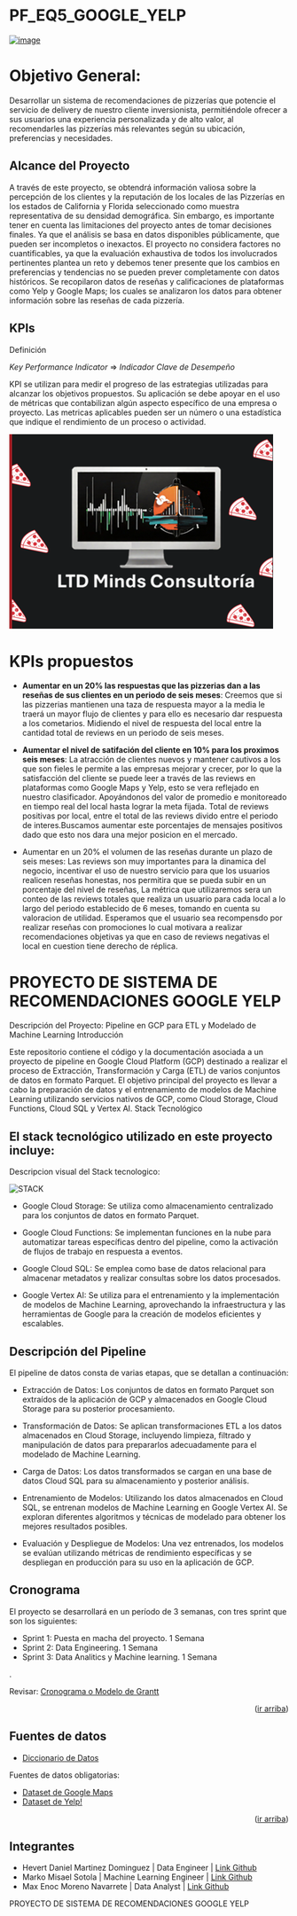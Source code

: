 # PF_EQ5_GOOGLE_YELP

[![image](https://github.com/0Notak/PF_EQ5_GOOGLE_YELP/assets/149798101/3e7b0ccc-84a4-4bba-bfab-8be18e294c2a)](https://camo.githubusercontent.com/953e3aeda5322462b234c4dace6aa8796f4bc6e250efc943c4091b189a6b237e/68747470733a2f2f75706c6f61642e77696b696d656469612e6f72672f77696b6970656469612f636f6d6d6f6e732f7468756d622f612f61642f59656c705f4c6f676f2e7376672f3235363070782d59656c705f4c6f676f2e7376672e706e67)


# Objetivo General:
Desarrollar un sistema de recomendaciones de pizzerías que potencie el servicio de delivery de nuestro cliente inversionista, permitiéndole ofrecer a sus usuarios una experiencia personalizada y de alto valor, al recomendarles las pizzerías más relevantes según su ubicación, preferencias y necesidades.

 ## Alcance del Proyecto
A través de este proyecto, se obtendrá información valiosa sobre la percepción de los clientes y la reputación de los locales de las Pizzerías en los estados de California y Florida seleccionado como muestra representativa de su densidad demográfica. Sin embargo, es importante tener en cuenta las limitaciones del proyecto antes de tomar decisiones finales. Ya que el análisis se basa en datos disponibles públicamente, que pueden ser incompletos o inexactos.
El proyecto no considera factores no cuantificables, ya que la evaluación exhaustiva de todos los involucrados pertinentes plantea un reto y debemos tener presente que los cambios en preferencias y tendencias no se pueden prever completamente con datos históricos.
Se recopilaron datos de reseñas y calificaciones de plataformas como Yelp y Google Maps; los cuales se analizaron los datos para obtener información sobre las reseñas de cada pizzería.


## KPIs
Definición

*Key Performance Indicator* ⇒ *Indicador Clave de Desempeño*

KPI se utilizan para medir el progreso de las estrategias utilizadas para alcanzar los objetivos propuestos.
Su aplicación se debe apoyar en el uso de métricas que contabilizan algún aspecto específico de una empresa o proyecto. 
Las metricas aplicables pueden ser un número o una estadística que indique el rendimiento de un proceso o actividad. 

![alt text](https://github.com/0Notak/PF_EQ5_GOOGLE_YELP/blob/rama_Max/image.png?raw=true)

# KPIs propuestos

* **Aumentar en un 20% las respuestas que las pizzerias dan a las reseñas de sus clientes en un periodo de seis meses**: Creemos que si las pizzerias mantienen una taza  de respuesta mayor a la media le traerá un mayor flujo  de clientes y para ello es necesario dar  respuesta a los cometarios. Midiendo el nivel de respuesta del local entre la cantidad total de reviews en un periodo de seis meses.

* **Aumentar el nivel de satifación del cliente en 10% para los proximos seis meses**: La atracción de clientes nuevos y mantener cautivos a los que son fieles le permite a las empresas mejorar y crecer, por lo que la satisfacción del cliente se puede leer a través de las reviews en plataformas como Google Maps y Yelp, esto se vera reflejado en nuestro clasificador. Apoyándonos del valor de promedio e monitoreado en tiempo real del local hasta lograr la meta fijada.
Total de reviews positivas por local, entre el total de las reviews divido entre el periodo de interes.Buscamos aumentar este porcentajes de mensajes positivos dado que esto nos dara una mejor posicion en el mercado.

* Aumentar en un 20% el volumen de las reseñas durante un plazo de seis meses: Las reviews son muy importantes para la dinamica del negocio, incentivar el uso de nuestro servicio para que los usuarios realicen reseñas honestas, nos permitira que se pueda subir en un porcentaje del nivel de reseñas, La métrica que utilizaremos sera un conteo de las reviews totales que realiza un usuario para cada local a lo largo del periodo establecido de 6 meses, tomando en cuenta su valoracion de utilidad. Esperamos que el usuario sea recompensdo por realizar reseñas con promociones lo cual motivara a realizar recomendaciones objetivas ya que en caso de reviews negativas el local en cuestion tiene derecho de réplica.
 
 






# PROYECTO DE SISTEMA DE RECOMENDACIONES GOOGLE YELP

Descripción del Proyecto: Pipeline en GCP para ETL y Modelado de Machine Learning
Introducción

Este repositorio contiene el código y la documentación asociada a un proyecto de pipeline en Google Cloud Platform (GCP) destinado a realizar el proceso de Extracción, Transformación y Carga (ETL) de varios conjuntos de datos en formato Parquet. El objetivo principal del proyecto es llevar a cabo la preparación de datos y el entrenamiento de modelos de Machine Learning utilizando servicios nativos de GCP, como Cloud Storage, Cloud Functions, Cloud SQL y Vertex AI.
Stack Tecnológico



## El stack tecnológico utilizado en este proyecto incluye:
Descripcion visual del Stack tecnologico:

<img src='https://i.postimg.cc/JzXQWFb0/STACK.png' border='0' alt='STACK'/>



* Google Cloud Storage: Se utiliza como almacenamiento centralizado para los conjuntos de datos en formato Parquet.

* Google Cloud Functions: Se implementan funciones en la nube para automatizar tareas específicas dentro del pipeline, como la activación de flujos de trabajo en respuesta a eventos.

* Google Cloud SQL: Se emplea como base de datos relacional para almacenar metadatos y realizar consultas sobre los datos procesados.

* Google Vertex AI: Se utiliza para el entrenamiento y la implementación de modelos de Machine Learning, aprovechando la infraestructura y las herramientas de Google para la creación de modelos eficientes y escalables.




## Descripción del Pipeline

El pipeline de datos consta de varias etapas, que se detallan a continuación:

* Extracción de Datos: Los conjuntos de datos en formato Parquet son extraídos de la aplicación de GCP y almacenados en Google Cloud Storage para su posterior procesamiento.

* Transformación de Datos: Se aplican transformaciones ETL a los datos almacenados en Cloud Storage, incluyendo limpieza, filtrado y manipulación de datos para prepararlos adecuadamente para el modelado de Machine Learning.

* Carga de Datos: Los datos transformados se cargan en una base de datos Cloud SQL para su almacenamiento y posterior análisis.

* Entrenamiento de Modelos: Utilizando los datos almacenados en Cloud SQL, se entrenan modelos de Machine Learning en Google Vertex AI. Se exploran diferentes algoritmos y técnicas de modelado para obtener los mejores resultados posibles.

* Evaluación y Despliegue de Modelos: Una vez entrenados, los modelos se evalúan utilizando métricas de rendimiento específicas y se despliegan en producción para su uso en la aplicación de GCP.



## **Cronograma**

El proyecto se desarrollará en un período de 3 semanas, con tres sprint que son los siguientes:
- Sprint 1: Puesta en macha del proyecto. 1 Semana
- Sprint 2: Data Engineering. 1 Semana
- Sprint 3: Data Analitics y Machine learning. 1 Semana

.

Revisar: [Cronograma o Modelo de Grantt](https://github.com/0Notak/PF_EQ5_GOOGLE_YELP/blob/rama_Daniel/EXTRA/MODELO%20GRANTT%20EQ5.pdf)
<p align="right">(<a href="#readme-top">ir arriba</a>)</p>

## **Fuentes de datos**

+   [Diccionario de Datos](https://docs.google.com/document/d/1ASLMGAgrviicATaP1UJlflpmBCXtuSTHQGWdQMN6_2I/edit)

Fuentes de datos obligatorias:
+   [Dataset de Google Maps](https://drive.google.com/drive/folders/1Wf7YkxA0aHI3GpoHc9Nh8_scf5BbD4DA?usp=share_link)
+   [Dataset de Yelp!](https://drive.google.com/drive/folders/1TI-SsMnZsNP6t930olEEWbBQdo_yuIZF?usp=sharing)
<p align="right">(<a href="#readme-top">ir arriba</a>)</p>

## Integrantes

- Hevert Daniel Martinez Dominguez | Data Engineer | [Link Github](https://github.com/0Notak)
- Marko Misael Sotola | Machine Learning Engineer | [Link Github](https://github.com/marko7768) 
- Max Enoc Moreno Navarrete |  Data Analyst | [Link Github](https://github.com/MENM-HRRY)


 
 

 PROYECTO DE SISTEMA DE RECOMENDACIONES GOOGLE YELP
